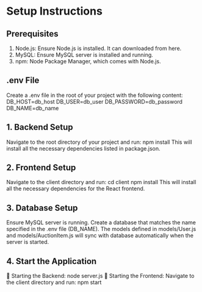 # Setup Instructions
## Prerequisites
1. Node.js: Ensure Node.js is installed. It can downloaded from here.
2. MySQL: Ensure MySQL server is installed and running.
3. npm: Node Package Manager, which comes with Node.js.
## .env File
Create a .env file in the root of your project with the following content:
DB_HOST=db_host
DB_USER=db_user
DB_PASSWORD=db_password
DB_NAME=db_name
## 1. Backend Setup
Navigate to the root directory of your project and run:
npm install
This will install all the necessary dependencies listed in package.json.
## 2. Frontend Setup
Navigate to the client directory and run:
cd client
npm install
This will install all the necessary dependencies for the React frontend.
## 3. Database Setup
Ensure MySQL server is running. Create a database that matches the name specified in the .env file (DB_NAME).
The models defined in models/User.js and models/AuctionItem.js will sync with database automatically when the server is started.
## 4. Start the Application
 Starting the Backend:
node server.js
 Starting the Frontend:
Navigate to the client directory and run:
npm start

